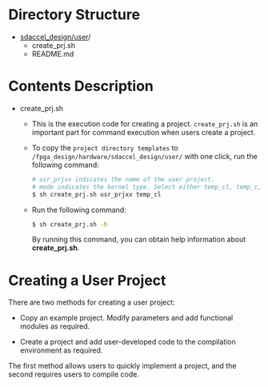 
# Directory Structure



* [sdaccel_design/user](#sdaccel_design/user)/  
  - create_prj.sh
  - README.md 

# Contents Description  
* create_prj.sh  
  - This is the execution code for creating a project. `create_prj.sh` is an important part for command execution when users create a project.
  - To copy the `project directory templates` to `/fpga_design/hardware/sdaccel_design/user/` with one click, run the following command:

    ````bash
    # usr_prjxx indicates the name of the user project.
    # mode indicates the kernel type. Select either temp_cl, temp_c, or temp_rtl.
    $ sh create_prj.sh usr_prjxx temp_cl   
    ````

  - Run the following command:  

    ````bash
    $ sh create_prj.sh -h
    ````

    By running this command, you can obtain help information about **create_prj.sh**.


# Creating a User Project
  There are two methods for creating a user project:
  * Copy an example project. Modify parameters and add functional modules as required.

  * Create a project and add user-developed code to the compilation environment as required.


  The first method allows users to quickly implement a project, and the second requires users to compile code.

